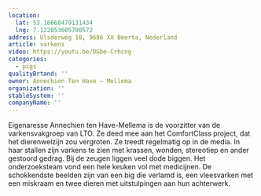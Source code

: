 ```yaml
---
location:
  lat: 53.16668479131434
  lng: 7.122853605700572
address: Ulsderweg 10, 9686 XX Beerta, Nederland
article: varkens
video: https://youtu.be/DGbe-Crhcng
categories:
  - pigs
qualityBrtand: ''
owner: Annechien Ten Have – Mellema
organization: ''
stableSystem: ''
companyName: ''
---
```

Eigenaresse Annechien ten Have-Mellema is de voorzitter van de varkensvakgroep van LTO. Ze deed mee aan het ComfortClass project, dat het dierenwelzijn zou vergroten. Ze treedt regelmatig op in de media. In haar stallen zijn varkens te zien met krassen, wonden, stereotiep en ander gestoord gedrag. Bij de zeugen liggen veel dode biggen. Het onderzoeksteam vond een hele keuken vol met medicijnen. De schokkendste beelden zijn van een big die verlamd is, een vleesvarken met een miskraam en twee dieren met uitstulpingen aan hun achterwerk.
